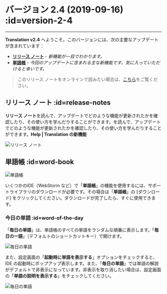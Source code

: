 # バージョン 2.4 (2019-09-16) :id=version-2-4

---

**Translation v2.4** へようこそ。このバージョンには、次の主要なアップデートが含まれています：

- [**リリース ノート**](#release-notes) - _新機能が一目でわかります。_
- [**単語帳**](#word-book) - _今回のアップデートに含まれる主な新機能です。気に入っていただけると幸いです。_

> このリリース ノートをオンラインで読みたい場合は、[こちら](#/ja/updates ':ignore :target=_blank')をご覧ください。

## リリース ノート :id=release-notes

**リリース ノート**を読んで、アップデートでどのような機能が更新されたかを確認したり、その使い方を学んだりすることができます。を読んで、アップデートでどのような機能が更新されたかを確認したり、その使い方を学んだりすることができます。**Help | Translation の新機能**

![リリース ノート](/updates/img/v2_4/whats_new.png)

## 単語帳 :id=word-book

![単語帳](/updates/img/v2_4/word_book.gif)

いくつかのIDE（WebStorm など）で「**単語帳**」の機能を使用するには、サポートライブラリのダウンロードが必要です。その場合は「**単語帳**」の [ダウンロード] をクリックしてください。ダウンロードが完了したら、すぐに使用できます。

### 今日の単語 :id=word-of-the-day

「**毎日の単語**」は、単語帳のすべての単語をランダムな順番に表示します。「**毎日の一語**」（デフォルトのショートカットキー）で開けます。

![毎日の単語](/updates/img/v2_4/word_of_the_day.png)

また、設定画面の「**起動時に単語を表示する**」オプションをチェックすると、IDE の起動時にポップアップ表示します。また、「**毎日の単語**」では単語の解説がデフォルトで非表示になっています。非表示を取り消したい場合は、設定画面の「**単語の説明を表示する**」をチェックしてください。

![毎日の単語](/updates/img/v2_4/word_of_the_day_opts.png)